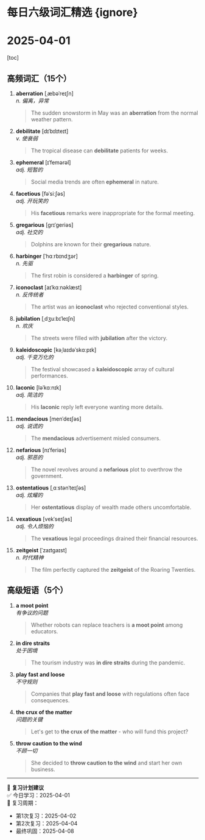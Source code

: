 # 每日六级词汇精选  {ignore}
# 2025-04-01  
[toc]
## 高频词汇（15个）

1. **aberration** [ˌæbəˈreɪʃn]  
   *n. 偏离，异常*  
   > The sudden snowstorm in May was an **aberration** from the normal weather pattern.

2. **debilitate** [dɪˈbɪlɪteɪt]  
   *v. 使衰弱*  
   > The tropical disease can **debilitate** patients for weeks.

3. **ephemeral** [ɪˈfemərəl]  
   *adj. 短暂的*  
   > Social media trends are often **ephemeral** in nature.

4. **facetious** [fəˈsiːʃəs]  
   *adj. 开玩笑的*  
   > His **facetious** remarks were inappropriate for the formal meeting.

5. **gregarious** [ɡrɪˈɡeriəs]  
   *adj. 社交的*  
   > Dolphins are known for their **gregarious** nature.

6. **harbinger** [ˈhɑːrbɪndʒər]  
   *n. 先驱*  
   > The first robin is considered a **harbinger** of spring.

7. **iconoclast** [aɪˈkɑːnəklæst]  
   *n. 反传统者*  
   > The artist was an **iconoclast** who rejected conventional styles.

8. **jubilation** [ˌdʒuːbɪˈleɪʃn]  
   *n. 欢庆*  
   > The streets were filled with **jubilation** after the victory.

9. **kaleidoscopic** [kəˌlaɪdəˈskɑːpɪk]  
   *adj. 千变万化的*  
   > The festival showcased a **kaleidoscopic** array of cultural performances.

10. **laconic** [ləˈkɑːnɪk]  
    *adj. 简洁的*  
    > His **laconic** reply left everyone wanting more details.

11. **mendacious** [menˈdeɪʃəs]  
    *adj. 说谎的*  
    > The **mendacious** advertisement misled consumers.

12. **nefarious** [nɪˈferiəs]  
    *adj. 邪恶的*  
    > The novel revolves around a **nefarious** plot to overthrow the government.

13. **ostentatious** [ˌɑːstənˈteɪʃəs]  
    *adj. 炫耀的*  
    > Her **ostentatious** display of wealth made others uncomfortable.

14. **vexatious** [vekˈseɪʃəs]  
    *adj. 令人烦恼的*  
    > The **vexatious** legal proceedings drained their financial resources.

15. **zeitgeist** [ˈzaɪtɡaɪst]  
    *n. 时代精神*  
    > The film perfectly captured the **zeitgeist** of the Roaring Twenties.

## 高级短语（5个）

1. **a moot point**  
   *有争议的问题*  
   > Whether robots can replace teachers is **a moot point** among educators.

2. **in dire straits**  
   *处于困境*  
   > The tourism industry was **in dire straits** during the pandemic.

3. **play fast and loose**  
   *不守规则*  
   > Companies that **play fast and loose** with regulations often face consequences.

4. **the crux of the matter**  
   *问题的关键*  
   > Let's get to **the crux of the matter** - who will fund this project?

5. **throw caution to the wind**  
   *不顾一切*  
   > She decided to **throw caution to the wind** and start her own business.

---

📅 **复习计划建议**  
✅ 今日学习：2025-04-01  
🔁 复习周期：  
- 第1次复习：2025-04-02  
- 第2次复习：2025-04-04  
- 最终巩固：2025-04-08